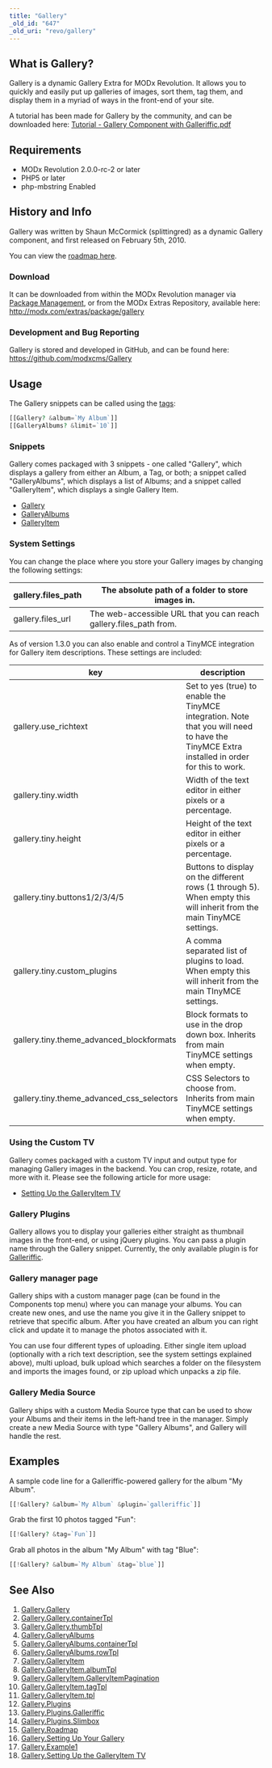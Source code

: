 ```yaml
---
title: "Gallery"
_old_id: "647"
_old_uri: "revo/gallery"
---
```


## What is Gallery?

 Gallery is a dynamic Gallery Extra for MODx Revolution. It allows you to quickly and easily put up galleries of images, sort them, tag them, and display them in a myriad of ways in the front-end of your site.

 A tutorial has been made for Gallery by the community, and can be downloaded here: [Tutorial - Gallery Component with Galleriffic.pdf](/download/attachments/13664292/Tutorial+-+Gallery+Component+with+Galleriffic.pdf?version=1&modificationDate=1288905236000)

## Requirements

- MODx Revolution 2.0.0-rc-2 or later
- PHP5 or later
- php-mbstring Enabled

## History and Info

 Gallery was written by Shaun McCormick (splittingred) as a dynamic Gallery component, and first released on February 5th, 2010.

 You can view the [roadmap here](/extras/gallery/gallery.roadmap "Gallery.Roadmap").

### Download

 It can be downloaded from within the MODx Revolution manager via [Package Management](developing-in-modx/advanced-development/package-management "Package Management"), or from the MODx Extras Repository, available here: <http://modx.com/extras/package/gallery>

### Development and Bug Reporting

 Gallery is stored and developed in GitHub, and can be found here: <https://github.com/modxcms/Gallery>

## Usage

 The Gallery snippets can be called using the [tags](making-sites-with-modx/tag-syntax "Tag Syntax"):

 ``` php 
[[Gallery? &album=`My Album`]]
[[GalleryAlbums? &limit=`10`]]
```

### Snippets

 Gallery comes packaged with 3 snippets - one called "Gallery", which displays a gallery from either an Album, a Tag, or both; a snippet called "GalleryAlbums", which displays a list of Albums; and a snippet called "GalleryItem", which displays a single Gallery Item.

- [Gallery](/extras/gallery/gallery.gallery "Gallery.Gallery")
- [GalleryAlbums](/extras/gallery/gallery.galleryalbums "Gallery.GalleryAlbums")
- [GalleryItem](/extras/gallery/gallery.galleryitem "Gallery.GalleryItem")

### System Settings

 You can change the place where you store your Gallery images by changing the following settings:

 | gallery.files\_path | The absolute path of a folder to store images in.                   |
 | ------------------- | ------------------------------------------------------------------- |
 | gallery.files\_url  | The web-accessible URL that you can reach gallery.files\_path from. |

 As of version 1.3.0 you can also enable and control a TinyMCE integration for Gallery item descriptions. These settings are included:

 | key                                          | description                                                                                                                                 |
 | -------------------------------------------- | ------------------------------------------------------------------------------------------------------------------------------------------- |
 | gallery.use\_richtext                        | Set to yes (true) to enable the TinyMCE integration. Note that you will need to have the TinyMCE Extra installed in order for this to work. |
 | gallery.tiny.width                           | Width of the text editor in either pixels or a percentage.                                                                                  |
 | gallery.tiny.height                          | Height of the text editor in either pixels or a percentage.                                                                                 |
 | gallery.tiny.buttons1/2/3/4/5                | Buttons to display on the different rows (1 through 5). When empty this will inherit from the main TinyMCE settings.                        |
 | gallery.tiny.custom\_plugins                 | A comma separated list of plugins to load. When empty this will inherit from the main TInyMCE settings.                                     |
 | gallery.tiny.theme\_advanced\_blockformats   | Block formats to use in the drop down box. Inherits from main TinyMCE settings when empty.                                                  |
 | gallery.tiny.theme\_advanced\_css\_selectors | CSS Selectors to choose from. Inherits from main TinyMCE settings when empty.                                                               |

### Using the Custom TV

 Gallery comes packaged with a custom TV input and output type for managing Gallery images in the backend. You can crop, resize, rotate, and more with it. Please see the following article for more usage:

- [Setting Up the GalleryItem TV](/extras/gallery/gallery.setting-up-the-galleryitem-tv "Gallery.Setting Up the GalleryItem TV")

### Gallery Plugins

 Gallery allows you to display your galleries either straight as thumbnail images in the front-end, or using jQuery plugins. You can pass a plugin name through the Gallery snippet. Currently, the only available plugin is for [Galleriffic](/extras/gallery/gallery.plugins/gallery.plugins.galleriffic "Gallery.Plugins.Galleriffic").

### Gallery manager page

 Gallery ships with a custom manager page (can be found in the Components top menu) where you can manage your albums. You can create new ones, and use the name you give it in the Gallery snippet to retrieve that specific album. After you have created an album you can right click and update it to manage the photos associated with it.

 You can use four different types of uploading. Either single item upload (optionally with a rich text description, see the system settings explained above), multi upload, bulk upload which searches a folder on the filesystem and imports the images found, or zip upload which unpacks a zip file.

### Gallery Media Source

 Gallery ships with a custom Media Source type that can be used to show your Albums and their items in the left-hand tree in the manager. Simply create a new Media Source with type "Gallery Albums", and Gallery will handle the rest.

## Examples

 A sample code line for a Galleriffic-powered gallery for the album "My Album".

 ``` php 
[[!Gallery? &album=`My Album` &plugin=`galleriffic`]]
```

 Grab the first 10 photos tagged "Fun":

 ``` php 
[[!Gallery? &tag=`Fun`]]
```

 Grab all photos in the album "My Album" with tag "Blue":

 ``` php 
[[!Gallery? &album=`My Album` &tag=`blue`]]
```

## See Also

1. [Gallery.Gallery](/extras/gallery/gallery.gallery)
  1. [Gallery.Gallery.containerTpl](/extras/gallery/gallery.gallery/gallery.gallery.containertpl)
  2. [Gallery.Gallery.thumbTpl](/extras/gallery/gallery.gallery/gallery.gallery.thumbtpl)
2. [Gallery.GalleryAlbums](/extras/gallery/gallery.galleryalbums)
  3. [Gallery.GalleryAlbums.containerTpl](extras/revo/gallery/gallery.galleryalbums/gallery.galleryalbums.containertpl)
  4. [Gallery.GalleryAlbums.rowTpl](/extras/gallery/gallery.galleryalbums/gallery.galleryalbums.rowtpl)
3. [Gallery.GalleryItem](/extras/gallery/gallery.galleryitem)
  5. [Gallery.GalleryItem.albumTpl](/extras/gallery/gallery.galleryitem/gallery.galleryitem.albumtpl)
  6. [Gallery.GalleryItem.GalleryItemPagination](/extras/gallery/gallery.galleryitem/gallery.galleryitem.galleryitempagination)
  7. [Gallery.GalleryItem.tagTpl](/extras/gallery/gallery.galleryitem/gallery.galleryitem.tagtpl)
  8. [Gallery.GalleryItem.tpl](/extras/gallery/gallery.galleryitem/gallery.galleryitem.tpl)
4. [Gallery.Plugins](/extras/gallery/gallery.plugins)
  9. [Gallery.Plugins.Galleriffic](/extras/gallery/gallery.plugins/gallery.plugins.galleriffic)
  10. [Gallery.Plugins.Slimbox](/extras/gallery/gallery.plugins/gallery.plugins.slimbox)
5. [Gallery.Roadmap](/extras/gallery/gallery.roadmap)
6. [Gallery.Setting Up Your Gallery](/extras/gallery/gallery.setting-up-your-gallery)
7. [Gallery.Example1](/extras/gallery/gallery.example1)
8. [Gallery.Setting Up the GalleryItem TV](/extras/gallery/gallery.setting-up-the-galleryitem-tv)